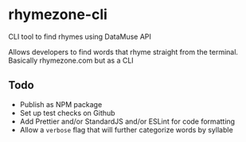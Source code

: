 # rhymezone-cli
CLI tool to find rhymes using DataMuse API

Allows developers to find words that rhyme straight from the terminal. Basically rhymezone.com but as a CLI

## Todo
- Publish as NPM package
- Set up test checks on Github
- Add Prettier and/or StandardJS and/or ESLint for code formatting
- Allow a `verbose` flag that will further categorize words by syllable
